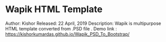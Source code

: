 # Wapik HTML Template
Author: Kishor
Released: 22 April, 2019
Description: Wapik is multipurpose HTML template converted from .PSD file .
Demo link : https://kishorkumardas.github.io/Wapik_PSD_To_Bootstrap/
